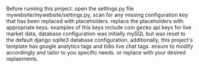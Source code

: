 Before running this project. open the settings.py file mywebsite/mywebsite/settings.py, scan for any missing configuration key that has been replaced with placeholders.
replace the placeholders with appropriate keys. examples of this keys include coin gecko  api keys for live market data, database configuration was initially mySQL but was reset
to the default django sqlite3 database configuration. additionally, this project's template has google analytics tags and tidio live chat tags. ensure to modify accordingly and 
tailor to you specific needs. or replace with your desired replaements.
